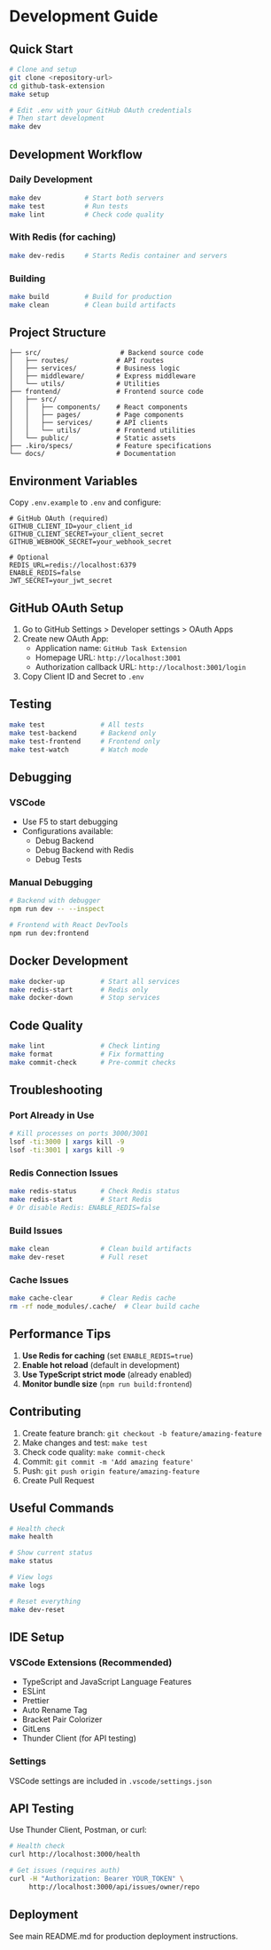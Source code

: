 # Development Guide

## Quick Start

```bash
# Clone and setup
git clone <repository-url>
cd github-task-extension
make setup

# Edit .env with your GitHub OAuth credentials
# Then start development
make dev
```

## Development Workflow

### Daily Development
```bash
make dev           # Start both servers
make test          # Run tests
make lint          # Check code quality
```

### With Redis (for caching)
```bash
make dev-redis     # Starts Redis container and servers
```

### Building
```bash
make build         # Build for production
make clean         # Clean build artifacts
```

## Project Structure

```
├── src/                    # Backend source code
│   ├── routes/            # API routes
│   ├── services/          # Business logic
│   ├── middleware/        # Express middleware
│   └── utils/             # Utilities
├── frontend/              # Frontend source code
│   ├── src/
│   │   ├── components/    # React components
│   │   ├── pages/         # Page components
│   │   ├── services/      # API clients
│   │   └── utils/         # Frontend utilities
│   └── public/            # Static assets
├── .kiro/specs/           # Feature specifications
└── docs/                  # Documentation
```

## Environment Variables

Copy `.env.example` to `.env` and configure:

```env
# GitHub OAuth (required)
GITHUB_CLIENT_ID=your_client_id
GITHUB_CLIENT_SECRET=your_client_secret
GITHUB_WEBHOOK_SECRET=your_webhook_secret

# Optional
REDIS_URL=redis://localhost:6379
ENABLE_REDIS=false
JWT_SECRET=your_jwt_secret
```

## GitHub OAuth Setup

1. Go to GitHub Settings > Developer settings > OAuth Apps
2. Create new OAuth App:
   - Application name: `GitHub Task Extension`
   - Homepage URL: `http://localhost:3001`
   - Authorization callback URL: `http://localhost:3001/login`
3. Copy Client ID and Secret to `.env`

## Testing

```bash
make test              # All tests
make test-backend      # Backend only
make test-frontend     # Frontend only
make test-watch        # Watch mode
```

## Debugging

### VSCode
- Use F5 to start debugging
- Configurations available:
  - Debug Backend
  - Debug Backend with Redis
  - Debug Tests

### Manual Debugging
```bash
# Backend with debugger
npm run dev -- --inspect

# Frontend with React DevTools
npm run dev:frontend
```

## Docker Development

```bash
make docker-up         # Start all services
make redis-start       # Redis only
make docker-down       # Stop services
```

## Code Quality

```bash
make lint              # Check linting
make format            # Fix formatting
make commit-check      # Pre-commit checks
```

## Troubleshooting

### Port Already in Use
```bash
# Kill processes on ports 3000/3001
lsof -ti:3000 | xargs kill -9
lsof -ti:3001 | xargs kill -9
```

### Redis Connection Issues
```bash
make redis-status      # Check Redis status
make redis-start       # Start Redis
# Or disable Redis: ENABLE_REDIS=false
```

### Build Issues
```bash
make clean             # Clean build artifacts
make dev-reset         # Full reset
```

### Cache Issues
```bash
make cache-clear       # Clear Redis cache
rm -rf node_modules/.cache/  # Clear build cache
```

## Performance Tips

1. **Use Redis for caching** (set `ENABLE_REDIS=true`)
2. **Enable hot reload** (default in development)
3. **Use TypeScript strict mode** (already enabled)
4. **Monitor bundle size** (`npm run build:frontend`)

## Contributing

1. Create feature branch: `git checkout -b feature/amazing-feature`
2. Make changes and test: `make test`
3. Check code quality: `make commit-check`
4. Commit: `git commit -m 'Add amazing feature'`
5. Push: `git push origin feature/amazing-feature`
6. Create Pull Request

## Useful Commands

```bash
# Health check
make health

# Show current status
make status

# View logs
make logs

# Reset everything
make dev-reset
```

## IDE Setup

### VSCode Extensions (Recommended)
- TypeScript and JavaScript Language Features
- ESLint
- Prettier
- Auto Rename Tag
- Bracket Pair Colorizer
- GitLens
- Thunder Client (for API testing)

### Settings
VSCode settings are included in `.vscode/settings.json`

## API Testing

Use Thunder Client, Postman, or curl:

```bash
# Health check
curl http://localhost:3000/health

# Get issues (requires auth)
curl -H "Authorization: Bearer YOUR_TOKEN" \
     http://localhost:3000/api/issues/owner/repo
```

## Deployment

See main README.md for production deployment instructions.